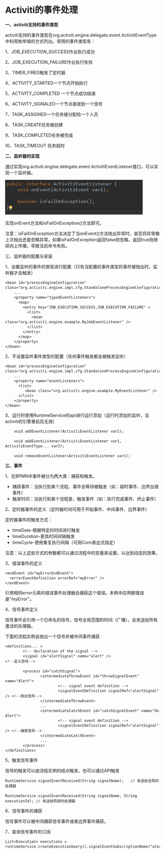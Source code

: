 # Activiti的事件处理

**一、activiti支持的事件类型**

activiti支持的事件类型在org.activiti.engine.delegate.event.ActivitiEventType中利用枚举值的方式列出。常用的事件类型有：

1、JOB\__EXECUTION_\_SUCCESS作业执行成功

2、JOB\_EXECUTION\_FAILURE作业执行失败

3、TIMER\_FIRED触发了定时器

4、ACTIVITY\_STARTED一个节点开始执行

5、ACTIVITY\_COMPLETED 一个节点成功结束

6、ACTIVITY\_SIGNALED一个节点接收到一个信号

7、TASK\_ASSIGNED一个任务被分配给一个人员

8、TASK\_CREATE任务被创建

9、TASK\_COMPLETED任务被完成

10、TASK\_TIMEOUT 任务超时

**二、监听器的实现**

通过实现org.activiti.engine.delegate.event.ActivitiEventListener接口，可以实现一个监听器。

![](/assets/import-event-1.png)

实现onEvent方法和isFailOnException\(\)方法即可。

注意：isFailOnException方法决定了当onEvent\(\)方法抛出异常时，是否将异常像上次抛出还是忽略异常。如果isFailOnException返回false则忽略，返回true则继续向上传播，导致当前命令失败。

三、监听器的配置与安装

1、设置监听的事件的类型进行配置（只有当配置的事件类型的事件被抛出时，监听器才会触发）

```
<bean id="processEngineConfiguration" class="org.activiti.engine.impl.cfg.StandaloneProcessEngineConfiguration">
    ...
    <property name="typedEventListeners">
      <map>
        <entry key="JOB_EXECUTION_SUCCESS,JOB_EXECUTION_FAILURE" >
          <list>
            <bean class="org.activiti.engine.example.MyJobEventListener" />
          </list>
        </entry>
      </map>
    </property>
</bean>
```

2、不设置监听事件类型的配置（任何事件触发都会被触发监听）

```
<bean id="processEngineConfiguration" class="org.activiti.engine.impl.cfg.StandaloneProcessEngineConfiguration">
    ...
    <property name="eventListeners">
      <list>
         <bean class="org.activiti.engine.example.MyEventListener" />
      </list>
    </property>
</bean>
```

3、运行时使用RuntimeService的api进行运行添加（运行时添加的监听，当activiti的引擎重启后无效）

```
    void addEventListener(ActivitiEventListener var1);

    void addEventListener(ActivitiEventListener var1, ActivitiEventType... var2);

    void removeEventListener(ActivitiEventListener var1);
```

**三、事件**

1、在BPMN中事件被分为两大类：捕获和触发。

* 捕获事件：当执行到某个流程，事件会等待被触发（如：超时事件、边界出错事件）
* 触发时间：当执行到某个流程是，触发事件（如：执行完成事件、终止事件）

2、定时器事件的定义（定时器时间可用于开始事件、中间事件、边界事件）

定时器事件的触发方式：

* timeDate-根据特定的时间进行触发
* timeDuration-更具时间间隔触发
* timeCycle-使用重复执行间隔（可用Corn表达式指定）

注意：以上这些方式的参数都可以通过流程中的变量来设置，以达到动态的效果。

3、错误事件的定义

```
<endEvent id="myErrorEndEvent">
  <errorEventDefinition errorRef="myError" />
</endEvent>
```

引用相同error元素的错误事件处理器会捕获这个错误。本例中应用额错误是"myError"。

4、信号事件定义

信号事件会引用一个已命名的信号，信号全局范围的时间（广播）。会发送给所有激活的处理器。

下面的流程实例会抛出一个信号并被中间事件捕获

```
<definitions... >
        <!-- declaration of the signal -->
        <signal id="alertSignal" name="alert" />                         <!--定义信号-->

        <process id="catchSignal">
                <intermediateThrowEvent id="throwSignalEvent" name="Alert">
                        <!-- signal event definition -->
                        <signalEventDefinition signalRef="alertSignal" /> <!--抛出信号-->
                </intermediateThrowEvent>
                ...
                <intermediateCatchEvent id="catchSignalEvent" name="On Alert">
                        <!-- signal event definition -->
                        <signalEventDefinition signalRef="alertSignal" /> <!--捕获信号-->
                </intermediateCatchEvent>
                ...
        </process>
</definitions>
```

5、触发信号事件

信号的触发可以由流程实例的结点触发，也可以通过API触发

```
RuntimeService.signalEventReceived(String signalName);   // 发送给全局的处理器

RuntimeService.signalEventReceived(String signalName, String executionId); // 发送给局部的处理器
```

6、信号事件的捕获

信号事件可以被中间捕获信号事件或者边界事件捕获。

7、查询信号事件的订阅

```
List<Execution> executions = runtimeService.createExecutionQuery().signalEventSubscriptionName("alert");
```

























